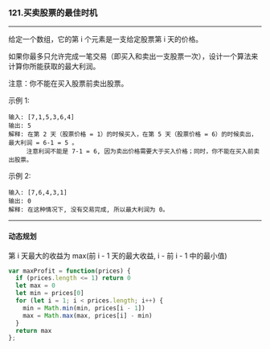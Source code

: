 ### 121.买卖股票的最佳时机

---
给定一个数组，它的第 i 个元素是一支给定股票第 i 天的价格。

如果你最多只允许完成一笔交易（即买入和卖出一支股票一次），设计一个算法来计算你所能获取的最大利润。

注意：你不能在买入股票前卖出股票。

示例 1:
```
输入: [7,1,5,3,6,4]
输出: 5
解释: 在第 2 天（股票价格 = 1）的时候买入，在第 5 天（股票价格 = 6）的时候卖出，最大利润 = 6-1 = 5 。
     注意利润不能是 7-1 = 6, 因为卖出价格需要大于买入价格；同时，你不能在买入前卖出股票。
```
示例 2:
```
输入: [7,6,4,3,1]
输出: 0
解释: 在这种情况下, 没有交易完成, 所以最大利润为 0。
```
---

#### 动态规划

第 i 天最大的收益为 max(前 i - 1 天的最大收益, i - 前 i - 1 中的最小值)

``` js
var maxProfit = function(prices) {
  if (prices.length <= 1) return 0
  let max = 0
  let min = prices[0]
  for (let i = 1; i < prices.length; i++) {
    min = Math.min(min, prices[i - 1])
    max = Math.max(max, prices[i] - min)
  }
  return max
};
```
